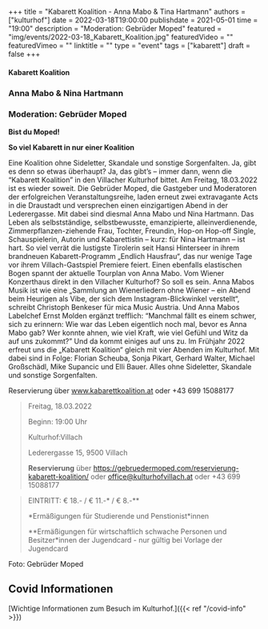 +++
title = "Kabarett Koalition - Anna Mabo & Tina Hartmann"
authors = ["kulturhof"]
date = 2022-03-18T19:00:00
publishdate = 2021-05-01
time = "19:00"
description = "Moderation: Gebrüder Moped"
featured = "img/events/2022-03-18_Kabarett_Koalition.jpg"
featuredVideo = ""
featuredVimeo = ""
linktitle = ""
type = "event"
tags = ["kabarett"]
draft = false
+++

#### Kabarett Koalition

### Anna Mabo & Nina Hartmann
### Moderation: Gebrüder Moped

**Bist du Moped!**

**So viel Kabarett in nur einer Koalition**

Eine Koalition ohne Sideletter, Skandale und sonstige Sorgenfalten. Ja, gibt es denn so etwas überhaupt? Ja, das gibt’s – immer dann, wenn die “Kabarett Koalition” in den Villacher Kulturhof bittet. Am Freitag, 18.03.2022 ist es wieder soweit. Die Gebrüder Moped, die Gastgeber und Moderatoren der erfolgreichen Veranstaltungsreihe, laden erneut zwei extravagante Acts in die Draustadt und versprechen einen einzigartigen Abend in der Lederergasse. Mit dabei sind diesmal Anna Mabo und Nina Hartmann.
Das Leben als selbstständige, selbstbewusste, emanzipierte, alleinverdienende, Zimmerpflanzen-ziehende Frau, Tochter, Freundin, Hop-on Hop-off Single, Schauspielerin, Autorin und Kabarettistin – kurz: für Nina Hartmann – ist hart. So viel verrät die lustigste Tirolerin seit Hansi Hinterseer in ihrem brandneuen Kabarett-Programm „Endlich Hausfrau“, das nur wenige Tage vor ihrem Villach-Gastspiel Premiere feiert. 
Einen ebenfalls elastischen Bogen spannt der aktuelle Tourplan von Anna Mabo. Vom Wiener Konzerthaus direkt in den Villacher Kulturhof? So soll es sein. Anna Mabos Musik ist wie eine „Sammlung an Wienerliedern ohne Wiener – ein Abend beim Heurigen als Vibe, der sich dem Instagram-Blickwinkel verstellt“, schreibt Christoph Benkeser für mica Music Austria. Und Anna Mabos Labelchef Ernst Molden ergänzt trefflich: “Manchmal fällt es einem schwer, sich zu erinnern: Wie war das Leben eigentlich noch mal, bevor es Anna Mabo gab? Wer konnte ahnen, wie viel Kraft, wie viel Gefühl und Witz da auf uns zukommt?” 
Und da kommt einiges auf uns zu. Im Frühjahr 2022 erfreut uns die „Kabarett Koalition“ gleich mit vier Abenden im Kulturhof. Mit dabei sind in Folge: Florian Scheuba, Sonja Pikart, Gerhard Walter, Michael Großschädl, Mike Supancic und Elli Bauer. Alles ohne Sideletter, Skandale und sonstige Sorgenfalten.

Reservierung über www.kabarettkoalition.at  oder +43 699 15088177


>Freitag, 18.03.2022
>
>Beginn: 19:00 Uhr
>
>Kulturhof:Villach
>
>Lederergasse 15, 9500 Villach
>
>**Reservierung** über https://gebruedermoped.com/reservierung-kabarett-koalition/  oder office@kulturhofvillach.at oder +43 699 15088177

> EINTRITT: € 18.- / € 11.-\* / € 8.-\*\*
> 
> \*Ermäßigungen für Studierende und Penstionist\*innen
> 
> \*\*Ermäßigungen für wirtschaftlich schwache Personen und Besitzer*innen der Jugendcard - nur gültig bei Vorlage der Jugendcard


Foto: Gebrüder Moped



## Covid Informationen

[Wichtige Informationen zum Besuch im Kulturhof.]({{< ref "/covid-info" >}})
